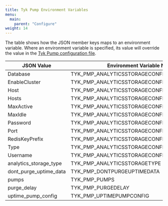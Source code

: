 ```yaml
---
title: Tyk Pump Environment Variables
menu:
  main:
    parent: "Configure"
weight: 14 
---
```


The table shows how the JSON member keys maps to an environment variable. Where an environment variable is specified, its value will override the value in the [Tyk Pump configuration file](/docs/configure/tyk-pump-configuration/).

| JSON Value             | Environment Variable Name                     |
|------------------------|-----------------------------------------------|
| Database               | TYK_PMP_ANALYTICSSTORAGECONFIG_DATABASE       |
| EnableCluster          | TYK_PMP_ANALYTICSSTORAGECONFIG_ENABLECLUSTER  |
| Host                   | TYK_PMP_ANALYTICSSTORAGECONFIG_HOST           |
| Hosts                  | TYK_PMP_ANALYTICSSTORAGECONFIG_HOSTS          |
| MaxActive              | TYK_PMP_ANALYTICSSTORAGECONFIG_MAXACTIVE      |
| MaxIdle                | TYK_PMP_ANALYTICSSTORAGECONFIG_MAXIDLE        |
| Password               | TYK_PMP_ANALYTICSSTORAGECONFIG_PASSWORD       |
| Port                   | TYK_PMP_ANALYTICSSTORAGECONFIG_PORT           |
| RedisKeyPrefix         | TYK_PMP_ANALYTICSSTORAGECONFIG_REDISKEYPREFIX |
| Type                   | TYK_PMP_ANALYTICSSTORAGECONFIG_TYPE           |
| Username               | TYK_PMP_ANALYTICSSTORAGECONFIG_USERNAME       |
| analytics_storage_type | TYK_PMP_ANALYTICSSTORAGETYPE                  |
| dont_purge_uptime_data | TYK_PMP_DONTPURGEUPTIMEDATA                   |
| pumps                  | TYK_PMP_PUMPS                                 |
| purge_delay            | TYK_PMP_PURGEDELAY                            |
| uptime_pump_config     | TYK_PMP_UPTIMEPUMPCONFIG                      |